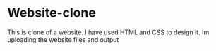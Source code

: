 # Website-clone

This is clone of a website. I have used HTML and CSS to design it. Im uploading the website files and output
